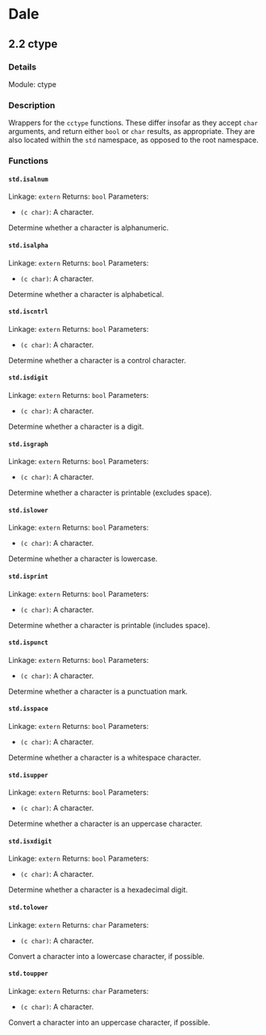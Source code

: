 # Dale

## 2.2 ctype

### Details

Module: ctype

### Description

Wrappers for the `cctype` functions. These differ insofar as they
accept `char` arguments, and return either `bool` or `char` results,
as appropriate. They are also located within the `std` namespace, as
opposed to the root namespace.



### Functions

#### `std.isalnum`

Linkage: `extern`
Returns: `bool`
Parameters:

  * `(c char)`: A character.


Determine whether a character is alphanumeric.


#### `std.isalpha`

Linkage: `extern`
Returns: `bool`
Parameters:

  * `(c char)`: A character.


Determine whether a character is alphabetical.


#### `std.iscntrl`

Linkage: `extern`
Returns: `bool`
Parameters:

  * `(c char)`: A character.


Determine whether a character is a control character.


#### `std.isdigit`

Linkage: `extern`
Returns: `bool`
Parameters:

  * `(c char)`: A character.


Determine whether a character is a digit.


#### `std.isgraph`

Linkage: `extern`
Returns: `bool`
Parameters:

  * `(c char)`: A character.


Determine whether a character is printable (excludes space).


#### `std.islower`

Linkage: `extern`
Returns: `bool`
Parameters:

  * `(c char)`: A character.


Determine whether a character is lowercase.


#### `std.isprint`

Linkage: `extern`
Returns: `bool`
Parameters:

  * `(c char)`: A character.


Determine whether a character is printable (includes space).


#### `std.ispunct`

Linkage: `extern`
Returns: `bool`
Parameters:

  * `(c char)`: A character.


Determine whether a character is a punctuation mark.


#### `std.isspace`

Linkage: `extern`
Returns: `bool`
Parameters:

  * `(c char)`: A character.


Determine whether a character is a whitespace character.


#### `std.isupper`

Linkage: `extern`
Returns: `bool`
Parameters:

  * `(c char)`: A character.


Determine whether a character is an uppercase character.


#### `std.isxdigit`

Linkage: `extern`
Returns: `bool`
Parameters:

  * `(c char)`: A character.


Determine whether a character is a hexadecimal digit.


#### `std.tolower`

Linkage: `extern`
Returns: `char`
Parameters:

  * `(c char)`: A character.


Convert a character into a lowercase character, if possible.


#### `std.toupper`

Linkage: `extern`
Returns: `char`
Parameters:

  * `(c char)`: A character.


Convert a character into an uppercase character, if possible.


